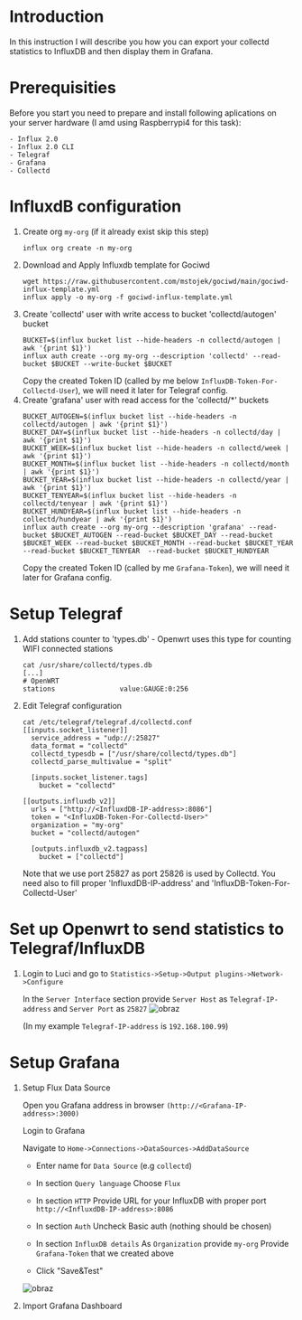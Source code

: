 # Introduction
   
In this instruction I will describe you how you can export your collectd statistics to InfluxDB and then display them in Grafana.

# Prerequisities
Before you start you need to prepare and install following aplications on your server hardware (I amd using Raspberrypi4 for this task):

    - Influx 2.0
    - Influx 2.0 CLI
    - Telegraf
    - Grafana
    - Collectd

# InfluxdB configuration
1. Create org `my-org` (if it already exist skip this step)
   ```
   influx org create -n my-org
   ```
2. Download and Apply Influxdb template for Gociwd
   ```
   wget https://raw.githubusercontent.com/mstojek/gociwd/main/gociwd-influx-template.yml
   influx apply -o my-org -f gociwd-influx-template.yml 
   ```
3. Create 'collectd' user with write access to bucket 'collectd/autogen' bucket
   ```
   BUCKET=$(influx bucket list --hide-headers -n collectd/autogen | awk '{print $1}')
   influx auth create --org my-org --description 'collectd' --read-bucket $BUCKET --write-bucket $BUCKET
   ```
   Copy the created Token ID (called by me below `InfluxDB-Token-For-Collectd-User`), we will need it later for Telegraf config.
4. Create 'grafana' user with read access for the 'collectd/*' buckets
   ```
   BUCKET_AUTOGEN=$(influx bucket list --hide-headers -n collectd/autogen | awk '{print $1}')
   BUCKET_DAY=$(influx bucket list --hide-headers -n collectd/day | awk '{print $1}')
   BUCKET_WEEK=$(influx bucket list --hide-headers -n collectd/week | awk '{print $1}')
   BUCKET_MONTH=$(influx bucket list --hide-headers -n collectd/month | awk '{print $1}')
   BUCKET_YEAR=$(influx bucket list --hide-headers -n collectd/year | awk '{print $1}')
   BUCKET_TENYEAR=$(influx bucket list --hide-headers -n collectd/tenyear | awk '{print $1}')
   BUCKET_HUNDYEAR=$(influx bucket list --hide-headers -n collectd/hundyear | awk '{print $1}')
   influx auth create --org my-org --description 'grafana' --read-bucket $BUCKET_AUTOGEN --read-bucket $BUCKET_DAY --read-bucket $BUCKET_WEEK --read-bucket $BUCKET_MONTH --read-bucket $BUCKET_YEAR --read-bucket $BUCKET_TENYEAR  --read-bucket $BUCKET_HUNDYEAR
   ```
   Copy the created Token ID (called by me `Grafana-Token`), we will need it later for Grafana config.
# Setup Telegraf
1. Add stations counter to 'types.db' - Openwrt uses this type for counting WIFI connected stations
   ```
   cat /usr/share/collectd/types.db
   [...]
   # OpenWRT
   stations                value:GAUGE:0:256
   ```
2. Edit Telegraf configuration
   ```
   cat /etc/telegraf/telegraf.d/collectd.conf
   [[inputs.socket_listener]]
     service_address = "udp://:25827"
     data_format = "collectd"
     collectd_typesdb = ["/usr/share/collectd/types.db"]
     collectd_parse_multivalue = "split"

     [inputs.socket_listener.tags]
       bucket = "collectd"

   [[outputs.influxdb_v2]]
     urls = ["http://<InfluxdDB-IP-address>:8086"]
     token = "<InfluxDB-Token-For-Collectd-User>"
     organization = "my-org"
     bucket = "collectd/autogen"

     [outputs.influxdb_v2.tagpass]
       bucket = ["collectd"]
   ```
   Note that we use port 25827 as port 25826 is used by Collectd. You need also to fill proper 'InfluxdDB-IP-address' and 'InfluxDB-Token-For-Collectd-User'

# Set up Openwrt to send statistics to Telegraf/InfluxDB
1. Login to Luci and go to `Statistics->Setup->Output plugins->Network->Configure`

   In the `Server Interface` section provide `Server Host` as `Telegraf-IP-address` and `Server Port` as `25827`
   ![obraz](https://github.com/user-attachments/assets/b8742665-3d44-4a5a-b0a1-c76210575745)
   
   (In my example `Telegraf-IP-address` is `192.168.100.99`)

# Setup Grafana
1. Setup Flux Data Source
   
   Open you Grafana address in browser `(http://<Grafana-IP-address>:3000)`

   Login to Grafana
     
   Navigate to `Home->Connections->DataSources->AddDataSource`

   - Enter name for `Data Source` (e.g `collectd`)

   - In section `Query language` 
     Choose `Flux`

   - In section `HTTP`
     Provide URL for your InfluxDB with proper port `http://<InfluxdDB-IP-address>:8086`

   - In section `Auth`
     Uncheck Basic auth (nothing should be chosen)

   - In section `InfluxDB details`
     As `Organization` provide `my-org`
     Provide `Grafana-Token` that we created above

   - Click "Save&Test"

   ![obraz](https://github.com/user-attachments/assets/25cef571-20a0-4bb9-9c07-2d6d7b96f0ff)

2. Import Grafana Dashboard
   
